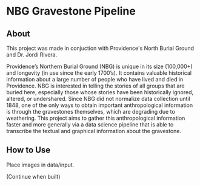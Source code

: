 # NBG Gravestone Pipeline

## About

This project was made in conjuction with Providence's North Burial Ground and Dr. Jordi Rivera.  

Providence’s Northern Burial Ground (NBG) is unique in its size (100,000+) and longevity (in use since the early 1700’s). It contains valuable historical information about a large number of people who have lived and died in Providence. NBG is interested in telling the stories of all groups that are buried here, especially those whose stories have been historically ignored, altered, or undershared. Since NBG did not normalize data collection until 1848, one of the only ways to obtain important anthropological information is through the gravestones themselves, which are degrading due to weathering. This project aims to gather this anthropological information faster and more generally via a data science pipeline that is able to transcribe the textual and graphical information about the gravestone.

## How to Use

Place images in data/input. 

(Continue when built) 
